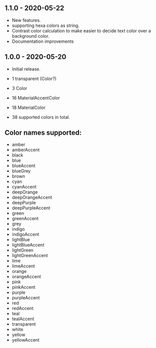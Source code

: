 ## 1.1.0 - 2020-05-22

* New features.
* supporting hexa colors as string.
* Contrast color calculation to make easier to decide text color over a background color.
* Documentation improvements

## 1.0.0 - 2020-05-20

* Initial release.

* 1 transparent (Color?)
* 3 Color 
* 16 MaterialAccentColor
* 18 MaterialColor
* 38 supported colors in total.

## Color names supported:

* amber
* amberAccent
* black
* blue
* blueAccent
* blueGrey
* brown
* cyan
* cyanAccent
* deepOrange
* deepOrangeAccent
* deepPurple
* deepPurpleAccent
* green
* greenAccent
* grey
* indigo
* indigoAccent
* lightBlue
* lightBlueAccent
* lightGreen
* lightGreenAccent
* lime
* limeAccent
* orange
* orangeAccent
* pink
* pinkAccent
* purple
* purpleAccent
* red
* redAccent
* teal
* tealAccent
* transparent
* white
* yellow
* yellowAccent